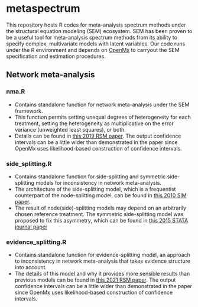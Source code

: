 # metaspectrum
This repository hosts R codes for meta-analysis spectrum methods under the structural equation modeling (SEM) ecosystem. SEM has been proven to be a useful tool for meta-analysis spectrum methods from its ability to specify complex, multivariate models with latent variables. Our code runs under the R environment and depends on [OpenMx](https://openmx.ssri.psu.edu/) to carryout the SEM specification and estimation procedures. 

## Network meta-analysis

### nma.R
- Contains standalone function for network meta-analysis under the SEM framework.
- This function permits setting unequal degrees of heterogeneity for each treatment, setting the heterogeneity as multiplicative on the error variance (unweighted least squares), or both.
- Details can be found in [this 2019 RSM paper](https://doi.org/10.1002/jrsm.1344). The output confidence intervals can be a little wider than demonstrated in the paper since OpenMx uses likelihood-based construction of confidence intervals.

### side_splitting.R
- Contains standalone function for side-splitting and symmetric side-splitting models for inconsistency in network meta-analysis.
- The architecture of the side-splitting model, which is a frequentist counterpart of the node-splitting model, can be found in [this 2010 SIM paper](https://doi.org/10.1002/sim.3767).
- The result of node(side)-splitting models may depend on an arbitrarily chosen reference treatment.  The symmetric side-splitting model was proposed to fix this asymmetry, which can be found in [this 2015 STATA journal paper](https://doi.org/10.1177/1536867X1501500403)

### evidence_splitting.R
- Contains standalone function for evidence-splitting model, an approach to inconsistency in network meta-analysis that takes evidence structure into account.
- The details of this model and why it provides more sensible results than previous models can be found in [this 2021 RSM paper](https://doi.org/10.1002/jrsm.1480). The output confidence intervals can be a little wider than demonstrated in the paper since OpenMx uses likelihood-based construction of confidence intervals.
